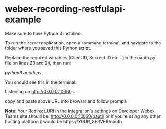 # webex-recording-restfulapi-example

Make sure to have Python 3 installed.

To run the server application, open a command terminal, and navigate to the folder where you saved this Python script. 

Replace the required variables (Client ID, Secrect ID etc...) in the oauth.py file on lines 23 and 24, then run:

*python3 oauth.py*

You should see this in the terminal:

Listening on http://0.0.0.0:10060...

copy and paste above URL into browser and follow prompts

**Note**: Your Redirect_URI in the Integration's settings on Developer Webex Teams site should be: http://0.0.0.0:10060/oauth or if you're using any other hosting platform it would be https://YOUR_SERVER/oauth
